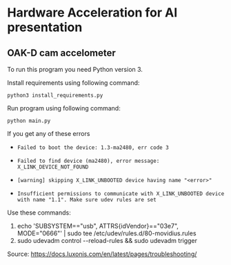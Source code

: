 # Hardware Acceleration for AI presentation
## OAK-D cam accelometer

To run this program you need Python version 3.

Install requirements using following command:

```
python3 install_requirements.py
```

Run program using following command:

```
python main.py
```

If you get any of these errors

- ```Failed to boot the device: 1.3-ma2480, err code 3```

- ```Failed to find device (ma2480), error message: X_LINK_DEVICE_NOT_FOUND```

-  ```[warning] skipping X_LINK_UNBOOTED device having name "<error>"```

- ```Insufficient permissions to communicate with X_LINK_UNBOOTED device with name "1.1". Make sure udev rules are set```


Use these commands:

1. echo 'SUBSYSTEM=="usb", ATTRS{idVendor}=="03e7", MODE="0666"' | sudo tee /etc/udev/rules.d/80-movidius.rules
2. sudo udevadm control --reload-rules && sudo udevadm trigger

Source: https://docs.luxonis.com/en/latest/pages/troubleshooting/

